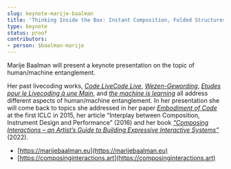 ```yaml
---
slug: keynote-marije-baalman
title: 'Thinking Inside the Box: Instant Composition, Folded Structures and Beyond the Screen'
type: keynote
status: proof
contributors:
- person: $baalman-marije
---
```


Marije Baalman will present a keynote presentation on the topic of human/machine entanglement.

Her past livecoding works, *[Code LiveCode Live](https://marijebaalman.eu/projects/code-livecode-live.html)*, *[Wezen-Gewording](https://marijebaalman.eu/projects/wezen-gewording.html)*, *[Etudes pour le Livecoding à une Main](https://marijebaalman.eu/projects/etudes-pour-le-livecoding-a-une-main.html)*, and *[the machine is learning](https://marijebaalman.eu/projects/the-machine-is-learning.html)* all address different aspects of human/machine entanglement. In her presentation she will come back to topics she addressed in her paper *[Embodiment of Code](https://iclc.toplap.org/2015/html/72.html)* at the first ICLC in 2015, her article “Interplay between Composition, Instrument Design and Performance” (2016) and her book *[“Composing Interactions – an Artist’s Guide to Building Expressive Interactive Systems”](https://composinginteractions.art/)* (2022).

* [https://marijebaalman.eu](https://marijebaalman.eu)
* [https://composinginteractions.art](https://composinginteractions.art)
